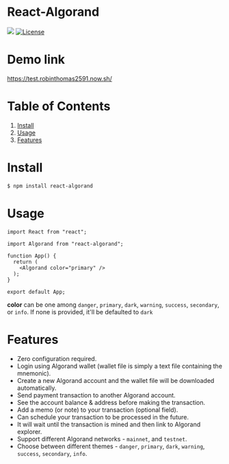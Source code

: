 # React-Algorand

![](https://img.shields.io/badge/nodejs-12.4-blue.svg) [![License](https://img.shields.io/badge/license-MIT-green.svg)](https://opensource.org/licenses/MIT)

# Demo link

https://test.robinthomas2591.now.sh/

# Table of Contents

1. [Install](#install)
2. [Usage](#usage)
3. [Features](#features)

# Install

```sh
$ npm install react-algorand
```

# Usage

```
import React from "react";

import Algorand from "react-algorand";

function App() {
  return (
    <Algorand color="primary" />
  );
}

export default App;
```

**color** can be one among `danger`, `primary`, `dark`, `warning`, `success`, `secondary`, or `info`. If none is provided, it'll be defaulted to `dark`

# Features

- Zero configuration required.
- Login using Algorand wallet (wallet file is simply a text file containing the mnemonic).
- Create a new Algorand account and the wallet file will be downloaded automatically.
- Send payment transaction to another Algorand account.
- See the account balance & address before making the transaction.
- Add a memo (or note) to your transaction (optional field).
- Can schedule your transaction to be processed in the future.
- It will wait until the transaction is mined and then link to Algorand explorer.
- Support different Algorand networks - `mainnet`, and `testnet`.
- Choose between different themes - `danger`, `primary`, `dark`, `warning`, `success`, `secondary`, `info`.
